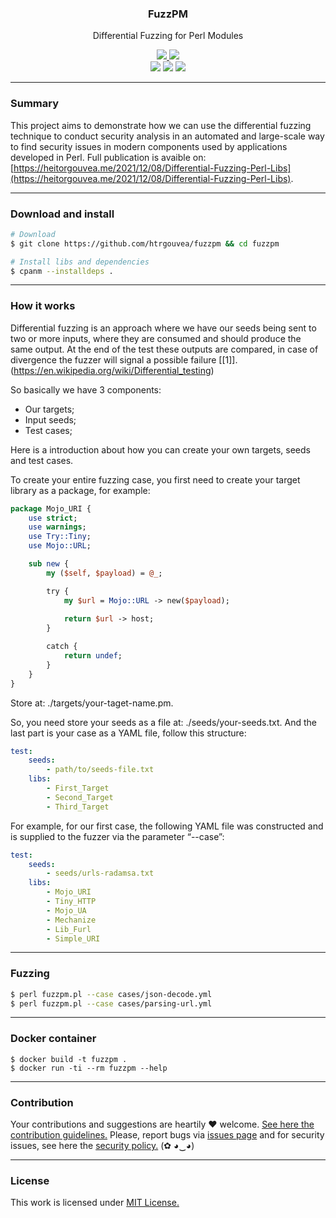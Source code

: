 <p align="center">
  <h3 align="center"><b>FuzzPM</b></h3>
  <p align="center">Differential Fuzzing for Perl Modules</p>
  <p align="center">
    <a href="https://github.com/htrgouvea/fuzzpm/blob/master/LICENSE.md">
      <img src="https://img.shields.io/badge/license-MIT-blue.svg">
    </a>
    <a href="https://github.com/htrgouvea/fuzzpm/releases">
      <img src="https://img.shields.io/badge/version-0.0.4-blue.svg">
    </a>
    <br/>
    <img src="https://github.com/htrgouvea/fuzzpm/actions/workflows/linter.yml/badge.svg">
    <img src="https://github.com/htrgouvea/fuzzpm/actions/workflows/zarn.yml/badge.svg">
    <img src="https://github.com/htrgouvea/fuzzpm/actions/workflows/security-gate.yml/badge.svg">
  </p>
</p>

---

### Summary

This project aims to demonstrate how we can use the differential fuzzing technique to conduct security analysis in an automated and large-scale way to find security issues in modern components used by applications developed in Perl. Full publication is avaible on: [https://heitorgouvea.me/2021/12/08/Differential-Fuzzing-Perl-Libs](https://heitorgouvea.me/2021/12/08/Differential-Fuzzing-Perl-Libs).

---

### Download and install

```bash
# Download
$ git clone https://github.com/htrgouvea/fuzzpm && cd fuzzpm

# Install libs and dependencies
$ cpanm --installdeps .
```

---

### How it works

Differential fuzzing is an approach where we have our seeds being sent to two or more inputs, where they are consumed and should produce the same output. At the end of the test these outputs are compared, in case of divergence the fuzzer will signal a possible failure [[1]].(https://en.wikipedia.org/wiki/Differential_testing)

So basically we have 3 components:

- Our targets;
- Input seeds;
- Test cases;

Here is a introduction about how you can create your own targets, seeds and test cases.

To create your entire fuzzing case, you first need to create your target library as a package, for example:

```perl
package Mojo_URI {
    use strict;
    use warnings;
    use Try::Tiny;
    use Mojo::URL;

    sub new {
        my ($self, $payload) = @_;

        try {
            my $url = Mojo::URL -> new($payload);
            
            return $url -> host;
        }

        catch {
            return undef;
        }
    }
}
```

Store at: ./targets/your-taget-name.pm.

So, you need store your seeds as a file at: ./seeds/your-seeds.txt. And the last part is your case as a YAML file, follow this structure:

```yaml
test:
    seeds:
        - path/to/seeds-file.txt
    libs:
        - First_Target
        - Second_Target
        - Third_Target
```

For example, for our first case, the following YAML file was constructed and is supplied to the fuzzer via the parameter “--case”:

```yaml
test:
    seeds:
        - seeds/urls-radamsa.txt
    libs:
        - Mojo_URI
        - Tiny_HTTP
        - Mojo_UA
        - Mechanize
        - Lib_Furl
        - Simple_URI
```

---

### Fuzzing

```bash
$ perl fuzzpm.pl --case cases/json-decode.yml
$ perl fuzzpm.pl --case cases/parsing-url.yml
```

---

### Docker container

```
$ docker build -t fuzzpm .
$ docker run -ti --rm fuzzpm --help
```

---

### Contribution

Your contributions and suggestions are heartily ♥ welcome. [See here the contribution guidelines.](/.github/CONTRIBUTING.md) Please, report bugs via [issues page](https://github.com/htrgouvea/fuzzpm/issues) and for security issues, see here the [security policy.](/SECURITY.md) (✿ ◕‿◕)

---

### License

This work is licensed under [MIT License.](/LICENSE.md)